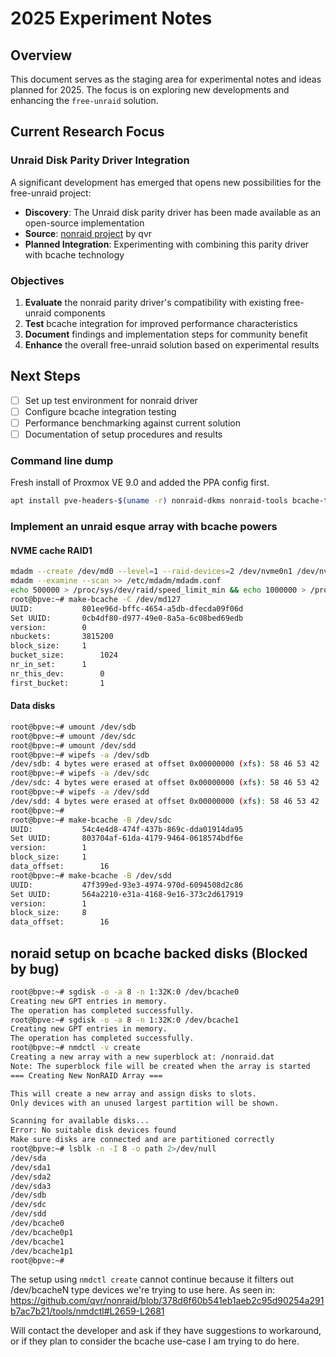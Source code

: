 # 2025 Experiment Notes

## Overview

This document serves as the staging area for experimental notes and ideas planned for 2025. The focus is on exploring new developments and enhancing the `free-unraid` solution.

## Current Research Focus

### Unraid Disk Parity Driver Integration

A significant development has emerged that opens new possibilities for the free-unraid project:

- **Discovery**: The Unraid disk parity driver has been made available as an open-source implementation
- **Source**: [nonraid project](https://github.com/qvr/nonraid) by qvr
- **Planned Integration**: Experimenting with combining this parity driver with bcache technology

### Objectives

1. **Evaluate** the nonraid parity driver's compatibility with existing free-unraid components
2. **Test** bcache integration for improved performance characteristics
3. **Document** findings and implementation steps for community benefit
4. **Enhance** the overall free-unraid solution based on experimental results

## Next Steps

- [ ] Set up test environment for nonraid driver
- [ ] Configure bcache integration testing
- [ ] Performance benchmarking against current solution
- [ ] Documentation of setup procedures and results

### Command line dump

Fresh install of Proxmox VE 9.0 and added the PPA config first.

```bash
apt install pve-headers-$(uname -r) nonraid-dkms nonraid-tools bcache-tools lsscsi pv fio parted jq mdadm
```

### Implement an unraid esque array with bcache powers

#### NVME cache RAID1

```bash
mdadm --create /dev/md0 --level=1 --raid-devices=2 /dev/nvme0n1 /dev/nvme1n1
mdadm --examine --scan >> /etc/mdadm/mdadm.conf 
echo 500000 > /proc/sys/dev/raid/speed_limit_min && echo 1000000 > /proc/sys/dev/raid/speed_limit_max
root@bpve:~# make-bcache -C /dev/md127 
UUID:			801ee96d-bffc-4654-a5db-dfecda09f06d
Set UUID:		0cb4df80-d977-49e0-8a5a-6c08bed69edb
version:		0
nbuckets:		3815200
block_size:		1
bucket_size:		1024
nr_in_set:		1
nr_this_dev:		0
first_bucket:		1

```
#### Data disks

```bash
root@bpve:~# umount /dev/sdb
root@bpve:~# umount /dev/sdc
root@bpve:~# umount /dev/sdd
root@bpve:~# wipefs -a /dev/sdb
/dev/sdb: 4 bytes were erased at offset 0x00000000 (xfs): 58 46 53 42
root@bpve:~# wipefs -a /dev/sdc
/dev/sdc: 4 bytes were erased at offset 0x00000000 (xfs): 58 46 53 42
root@bpve:~# wipefs -a /dev/sdd
/dev/sdd: 4 bytes were erased at offset 0x00000000 (xfs): 58 46 53 42
root@bpve:~# 
root@bpve:~# make-bcache -B /dev/sdc
UUID:			54c4e4d8-474f-437b-869c-dda01914da95
Set UUID:		803704af-61da-4179-9464-0618574bdf6e
version:		1
block_size:		1
data_offset:		16
root@bpve:~# make-bcache -B /dev/sdd
UUID:			47f399ed-93e3-4974-970d-6094508d2c86
Set UUID:		564a2210-e31a-4168-9e16-373c2d617919
version:		1
block_size:		8
data_offset:		16
```

## noraid setup on bcache backed disks (Blocked by bug)

```bash
root@bpve:~# sgdisk -o -a 8 -n 1:32K:0 /dev/bcache0
Creating new GPT entries in memory.
The operation has completed successfully.
root@bpve:~# sgdisk -o -a 8 -n 1:32K:0 /dev/bcache1
Creating new GPT entries in memory.
The operation has completed successfully.
root@bpve:~# nmdctl -v create
Creating a new array with a new superblock at: /nonraid.dat
Note: The superblock file will be created when the array is started
=== Creating New NonRAID Array ===

This will create a new array and assign disks to slots.
Only devices with an unused largest partition will be shown.

Scanning for available disks...
Error: No suitable disk devices found
Make sure disks are connected and are partitioned correctly
root@bpve:~# lsblk -n -I 8 -o path 2>/dev/null
/dev/sda
/dev/sda1
/dev/sda2
/dev/sda3
/dev/sdb
/dev/sdc
/dev/sdd
/dev/bcache0
/dev/bcache0p1
/dev/bcache1
/dev/bcache1p1
root@bpve:~# 

```

The setup using `nmdctl create` cannot continue because it filters out /dev/bcacheN type devices we're trying to use here. As seen in: https://github.com/qvr/nonraid/blob/378d6f60b541eb1aeb2c95d90254a291b7ac7b21/tools/nmdctl#L2659-L2681

Will contact the developer and ask if they have suggestions to workaround, or if they plan to consider the bcache use-case I am trying to do here.